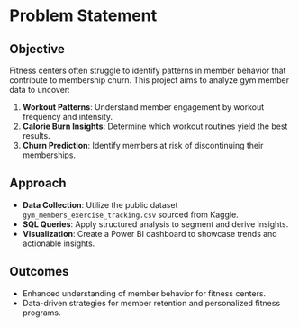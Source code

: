 # Problem Statement

## Objective
Fitness centers often struggle to identify patterns in member behavior that contribute to membership churn. This project aims to analyze gym member data to uncover:
1. **Workout Patterns**: Understand member engagement by workout frequency and intensity.
2. **Calorie Burn Insights**: Determine which workout routines yield the best results.
3. **Churn Prediction**: Identify members at risk of discontinuing their memberships.

## Approach
- **Data Collection**: Utilize the public dataset `gym_members_exercise_tracking.csv` sourced from Kaggle.
- **SQL Queries**: Apply structured analysis to segment and derive insights.
- **Visualization**: Create a Power BI dashboard to showcase trends and actionable insights.

## Outcomes
- Enhanced understanding of member behavior for fitness centers.
- Data-driven strategies for member retention and personalized fitness programs.

